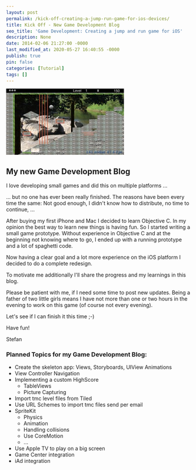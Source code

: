 ```yaml
---
layout: post
permalink: /kick-off-creating-a-jump-run-game-for-ios-devices/
title: Kick Off - New Game Development Blog
seo_title: 'Game Development: Creating a jump and run game for iOS'
description: None
date: 2014-02-06 21:27:00 -0000
last_modified_at: 2020-05-27 16:40:55 -0000
publish: true
pin: false
categories: [Tutorial]
tags: []
---
```

[![Game Development](/assets/wp-content/uploads/2014/02/Foto-1.jpg)](/assets/wp-content/uploads/2014/02/Foto-1.jpg)

## My new Game Development Blog

I love developing small games and did this on multiple platforms ...

... but no one has ever been really finished. The reasons have been every time the same: Not good enough, I didn't know how to distribute, no time to continue, ...

After buying my first iPhone and Mac I decided to learn Objective C. In my opinion the best way to learn new things is having fun. So I started writing a small game prototype. Without experience in Objective C and at the beginning not knowing where to go, I ended up with a running prototype and a lot of spaghetti code.

Now having a clear goal and a lot more experience on the iOS platform I decided to do a complete redesign.

To motivate me additionally I'll share the progress and my learnings in this blog.

Please be patient with me, if I need some time to post new updates. Being a father of two little girls means I have not more than one or two hours in the evening to work on this game (of course not every evening).

Let's see if I can finish it this time ;-)

Have fun!

Stefan

### Planned Topics for my Game Development Blog:

  * Create the skeleton app: Views, Storyboards, UIView Animations
  * View Controller Navigation
  * Implementing a custom HighScore
    * TableViews
    * Picture Capturing
  * Import tmc level files from Tiled
  * Use URL Schemes to import tmc files send per email
  * SpriteKit
    * Physics
    * Animation
    * Handling collisions
    * Use CoreMotion
    * ...
  * Use Apple TV to play on a big screen
  * Game Center integration
  * iAd integration


